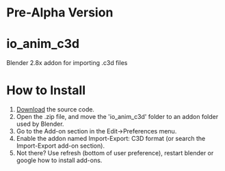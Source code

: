# Pre-Alpha Version
# io_anim_c3d
Blender 2.8x addon for importing .c3d files

# How to Install
1. [Download](https://github.com/MattiasFredriksson/io_anim_c3d/archive/master.zip) the source code.
2. Open the .zip file, and move the 'io_anim_c3d' folder to an addon folder used by Blender.
3. Go to the Add-on section in the Edit->Preferences menu.
4. Enable the addon named Import-Export: C3D format (or search the Import-Export add-on section).
5. Not there? Use refresh (bottom of user preference), restart blender or google how to install add-ons.
